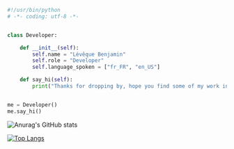 ```python
#!/usr/bin/python
# -*- coding: utf-8 -*-


class Developer:

    def __init__(self):
        self.name = "Lévêque Benjamin"
        self.role = "Developer"
        self.language_spoken = ["fr_FR", "en_US"]

    def say_hi(self):
        print("Thanks for dropping by, hope you find some of my work interesting.")


me = Developer()
me.say_hi()
```

![Anurag's GitHub stats](https://github-readme-stats.vercel.app/api?username=LevequeBenjamin&show_icons=true&theme=gruvbox)

[![Top Langs](https://github-readme-stats.vercel.app/api/top-langs/?username=LevequeBenjamin=compact)](https://github.com/LevequeBenjamin/github-readme-stats)

